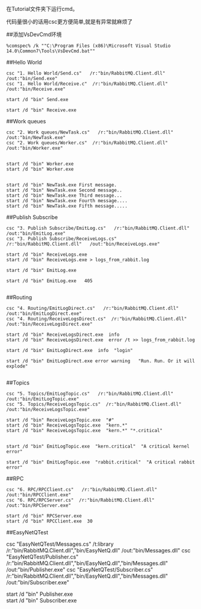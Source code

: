 在Tutorial文件夹下运行cmd。

代码量很小的话用csc更方便简单,就是有异常就麻烦了

##添加VsDevCmd环境
```
%comspec% /k ""C:\Program Files (x86)\Microsoft Visual Studio 14.0\Common7\Tools\VsDevCmd.bat""
```


##Hello World

```
csc "1. Hello World/Send.cs"   /r:"bin/RabbitMQ.Client.dll"    /out:"bin/Send.exe"
csc "1. Hello World/Receive.c"  /r:"bin/RabbitMQ.Client.dll"   /out:"bin/Receive.exe"

start /d "bin" Send.exe

start /d "bin" Receive.exe
```


##Work queues

```
csc "2. Work queues/NewTask.cs"   /r:"bin/RabbitMQ.Client.dll"    /out:"bin/NewTask.exe"
csc "2. Work queues/Worker.cs"  /r:"bin/RabbitMQ.Client.dll"   /out:"bin/Worker.exe"


start /d "bin" Worker.exe
start /d "bin" Worker.exe


start /d "bin" NewTask.exe First message.
start /d "bin" NewTask.exe Second message..
start /d "bin" NewTask.exe Third message...
start /d "bin" NewTask.exe Fourth message....
start /d "bin" NewTask.exe Fifth message.....

```

##Publish Subscribe

```
csc "3. Publish Subscribe/EmitLog.cs"   /r:"bin/RabbitMQ.Client.dll"    /out:"bin/EmitLog.exe"
csc "3. Publish Subscribe/ReceiveLogs.cs"  /r:"bin/RabbitMQ.Client.dll"   /out:"bin/ReceiveLogs.exe"

start /d "bin" ReceiveLogs.exe
start /d "bin" ReceiveLogs.exe > logs_from_rabbit.log

start /d "bin" EmitLog.exe

start /d "bin" EmitLog.exe   405


```


##Routing

```
csc "4. Routing/EmitLogDirect.cs"   /r:"bin/RabbitMQ.Client.dll"    /out:"bin/EmitLogDirect.exe"
csc "4. Routing/ReceiveLogsDirect.cs"  /r:"bin/RabbitMQ.Client.dll"   /out:"bin/ReceiveLogsDirect.exe"

start /d "bin" ReceiveLogsDirect.exe  info
start /d "bin" ReceiveLogsDirect.exe  error /t >> logs_from_rabbit.log

start /d "bin" EmitLogDirect.exe  info  "login"

start /d "bin" EmitLogDirect.exe error warning   "Run. Run. Or it will explode"


```

##Topics

```
csc "5. Topics/EmitLogTopic.cs"   /r:"bin/RabbitMQ.Client.dll"    /out:"bin/EmitLogTopic.exe"
csc "5. Topics/ReceiveLogsTopic.cs"  /r:"bin/RabbitMQ.Client.dll"   /out:"bin/ReceiveLogsTopic.exe"

start /d "bin" ReceiveLogsTopic.exe  "#"
start /d "bin" ReceiveLogsTopic.exe  "kern.*"
start /d "bin" ReceiveLogsTopic.exe  "kern.*" "*.critical"


start /d "bin" EmitLogTopic.exe  "kern.critical"  "A critical kernel error"

start /d "bin" EmitLogTopic.exe  "rabbit.critical"  "A critical rabbit error"

```


##RPC

```
csc "6. RPC/RPCClient.cs"   /r:"bin/RabbitMQ.Client.dll"    /out:"bin/RPCClient.exe"
csc "6. RPC/RPCServer.cs"  /r:"bin/RabbitMQ.Client.dll"   /out:"bin/RPCServer.exe"

start /d "bin" RPCServer.exe  
start /d "bin" RPCClient.exe  30

```


##EasyNetQTest

csc "EasyNetQTest/Messages.cs"  /t:library  /r:"bin/RabbitMQ.Client.dll","bin/EasyNetQ.dll"    /out:"bin/Messages.dll"
csc "EasyNetQTest/Publisher.cs"  /r:"bin/RabbitMQ.Client.dll","bin/EasyNetQ.dll","bin/Messages.dll"    /out:"bin/Publisher.exe"
csc "EasyNetQTest/Subscriber.cs"  /r:"bin/RabbitMQ.Client.dll","bin/EasyNetQ.dll","bin/Messages.dll"    /out:"bin/Subscriber.exe"


start /d "bin" Publisher.exe  
start /d "bin" Subscriber.exe  